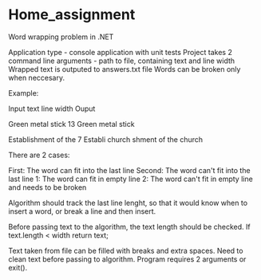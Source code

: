 # Home_assignment
Word wrapping problem in .NET

Application type - console application with unit tests
Project takes 2 command line arguments - path to file, containing text and line width
Wrapped text is outputed to answers.txt file
Words can be broken only when neccesary.

Example:

Input text            line width        Ouput

Green metal stick     13                Green metal
                                        stick
               
Establishment of the  7                 Establi
church                                  shment
                                        of the
                                        church

There are 2 cases:
  
  First: The word can fit into the last line
  Second: The word can't fit into the last line
    1: The word can fit in empty line
    2: The word can't fit in empty line and needs to be broken
 
Algorithm should track the last line lenght, so that it would know
when to insert a word, or break a line and then insert.

Before passing text to the algorithm, the text length should be checked.
If text.length < width
  return text;

Text taken from file can be filled with breaks and extra spaces.
Need to clean text before passing to algorithm.
Program requires 2 arguments or exit().
